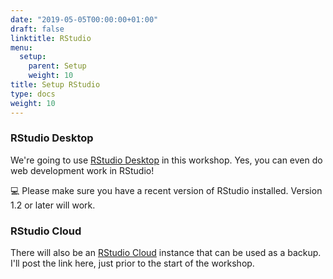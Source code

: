 ```yaml
---
date: "2019-05-05T00:00:00+01:00"
draft: false
linktitle: RStudio
menu:
  setup:
    parent: Setup
    weight: 10
title: Setup RStudio
type: docs
weight: 10
---
```


[rstudio-desktop]: https://rstudio.com/products/rstudio/
[rstudio-snippets]: https://support.rstudio.com/hc/en-us/articles/204463668-Code-Snippets
[rstudio-cloud]: https://rstudio.cloud

### RStudio Desktop

We're going to use [RStudio Desktop][rstudio-desktop] in this workshop. Yes, you can even do web development work in RStudio!

:computer: Please make sure you have a recent version of RStudio installed. Version 1.2 or later will work.

### RStudio Cloud

There will also be an [RStudio Cloud][rstudio-cloud] instance
that can be used as a backup.
I'll post the link here, just prior to the start of the workshop.